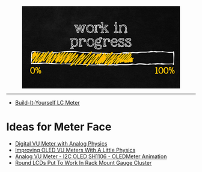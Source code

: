 <!--
Maintainer:   jeffskinnerbox@yahoo.com / www.jeffskinnerbox.me
Version:      0.0.0
-->


<div align="center">
<img src="https://raw.githubusercontent.com/jeffskinnerbox/blog/main/content/images/banners-bkgrds/work-in-progress.jpg" title="These materials require additional work and are not ready for general use." align="center" width=420px height=219px>
</div>


-----





* [Build-It-Yourself LC Meter](https://www.youtube.com/watch?v=mpgAVE4UwFw)

# Ideas for Meter Face

* [Digital VU Meter with Analog Physics](https://hackaday.io/project/181004-digital-vu-meter-with-analog-physics)
* [Improving OLED VU Meters With A Little Physics](https://hackaday.com/2021/08/09/improving-oled-vu-meters-with-a-little-physics/)
* [Analog VU Meter - I2C OLED SH1106 - OLEDMeter Animation](https://forum.arduino.cc/index.php)
* [Round LCDs Put To Work In Rack Mount Gauge Cluster](https://hackaday.com/2022/05/13/round-lcds-put-to-work-in-rack-mount-gauge-cluster/)

